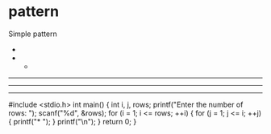 # pattern
Simple pattern



*
* *
* * *
* * * *
* * * * *

#include <stdio.h>
int main() {
   int i, j, rows;
   printf("Enter the number of rows: ");
   scanf("%d", &rows);
   for (i = 1; i <= rows; ++i) {
      for (j = 1; j <= i; ++j) {
         printf("* ");
      }
      printf("\n");
   }
   return 0;
}
